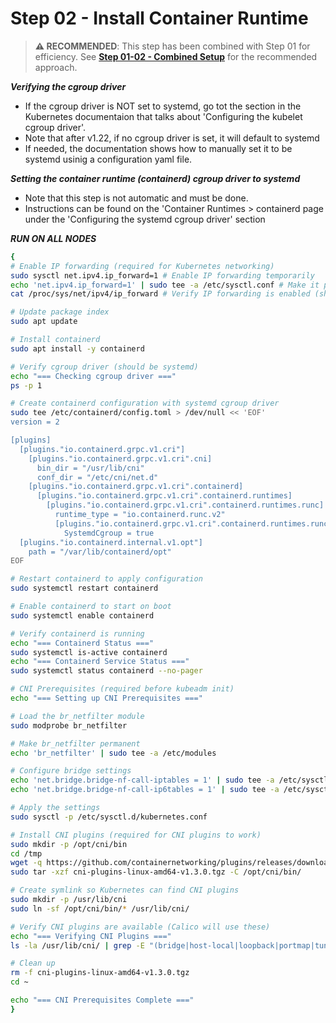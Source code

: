 # Step 02 - Install Container Runtime

> **⚠️ RECOMMENDED**: This step has been combined with Step 01 for efficiency. See **[Step 01-02 - Combined Setup](Step%2001-02%20-%20Combined%20Setup.md)** for the recommended approach.

*****Verifying the cgroup driver*****
- If the cgroup driver is NOT set to systemd, go tot the section in the Kubernetes documentaion that talks about 'Configuring the kubelet cgroup driver'. 
- Note that after v1.22, if no cgroup driver is set, it will default to systemd
- If needed, the documentation shows how to manually set it to be systemd usinig a configuration yaml file.

*****Setting the container runtime (containerd) cgroup driver to systemd*****
- Note that this step is not automatic and must be done. 
- Instructions can be found on the 'Container Runtimes > containerd page under the 'Configuring the systemd cgroup driver' section

 

***RUN ON ALL NODES***
```bash
{
# Enable IP forwarding (required for Kubernetes networking)
sudo sysctl net.ipv4.ip_forward=1 # Enable IP forwarding temporarily
echo 'net.ipv4.ip_forward=1' | sudo tee -a /etc/sysctl.conf # Make it permanent
cat /proc/sys/net/ipv4/ip_forward # Verify IP forwarding is enabled (should return 1)

# Update package index
sudo apt update

# Install containerd
sudo apt install -y containerd

# Verify cgroup driver (should be systemd)
echo "=== Checking cgroup driver ==="
ps -p 1

# Create containerd configuration with systemd cgroup driver
sudo tee /etc/containerd/config.toml > /dev/null << 'EOF'
version = 2

[plugins]
  [plugins."io.containerd.grpc.v1.cri"]
    [plugins."io.containerd.grpc.v1.cri".cni]
      bin_dir = "/usr/lib/cni"
      conf_dir = "/etc/cni/net.d"
    [plugins."io.containerd.grpc.v1.cri".containerd]
      [plugins."io.containerd.grpc.v1.cri".containerd.runtimes]
        [plugins."io.containerd.grpc.v1.cri".containerd.runtimes.runc]
          runtime_type = "io.containerd.runc.v2"
          [plugins."io.containerd.grpc.v1.cri".containerd.runtimes.runc.options]
            SystemdCgroup = true
  [plugins."io.containerd.internal.v1.opt"]
    path = "/var/lib/containerd/opt"
EOF

# Restart containerd to apply configuration
sudo systemctl restart containerd

# Enable containerd to start on boot
sudo systemctl enable containerd

# Verify containerd is running
echo "=== Containerd Status ==="
sudo systemctl is-active containerd
echo "=== Containerd Service Status ==="
sudo systemctl status containerd --no-pager

# CNI Prerequisites (required before kubeadm init)
echo "=== Setting up CNI Prerequisites ==="

# Load the br_netfilter module
sudo modprobe br_netfilter

# Make br_netfilter permanent
echo 'br_netfilter' | sudo tee -a /etc/modules

# Configure bridge settings
echo 'net.bridge.bridge-nf-call-iptables = 1' | sudo tee -a /etc/sysctl.d/kubernetes.conf
echo 'net.bridge.bridge-nf-call-ip6tables = 1' | sudo tee -a /etc/sysctl.d/kubernetes.conf

# Apply the settings
sudo sysctl -p /etc/sysctl.d/kubernetes.conf

# Install CNI plugins (required for CNI plugins to work)
sudo mkdir -p /opt/cni/bin
cd /tmp
wget -q https://github.com/containernetworking/plugins/releases/download/v1.3.0/cni-plugins-linux-amd64-v1.3.0.tgz
sudo tar -xzf cni-plugins-linux-amd64-v1.3.0.tgz -C /opt/cni/bin/

# Create symlink so Kubernetes can find CNI plugins
sudo mkdir -p /usr/lib/cni
sudo ln -sf /opt/cni/bin/* /usr/lib/cni/

# Verify CNI plugins are available (Calico will use these)
echo "=== Verifying CNI Plugins ==="
ls -la /usr/lib/cni/ | grep -E "(bridge|host-local|loopback|portmap|tuning|vlan|bandwidth|firewall|sbr|static|dhcp|host-device|macvlan|ipvlan|ptp|vrf)"

# Clean up
rm -f cni-plugins-linux-amd64-v1.3.0.tgz
cd ~

echo "=== CNI Prerequisites Complete ==="
}
```


